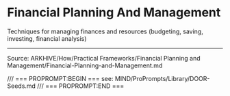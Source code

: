 # Financial Planning And Management

Techniques for managing finances and resources (budgeting, saving, investing, financial analysis)

---
Source: ARKHIVE/How/Practical Frameworks/Financial Planning and Management/Financial-Planning-and-Management.md

/// === PROPROMPT:BEGIN ===
see: MIND/ProPrompts/Library/DOOR-Seeds.md
/// === PROPROMPT:END ===
